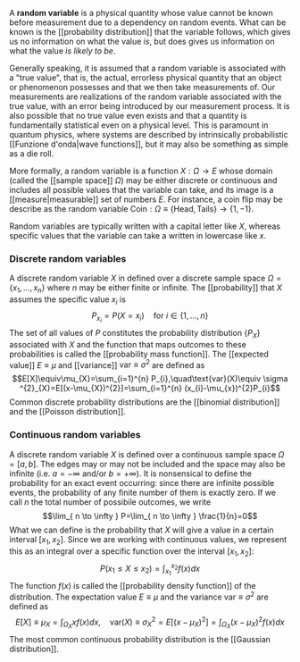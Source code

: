 A **random variable** is a physical quantity whose value cannot be known before measurement due to a dependency on random events. What can be known is the [[probability distribution]] that the variable follows, which gives us no information on what the value *is*, but does gives us information on what the value *is likely to be*.

Generally speaking, it is assumed that a random variable is associated with a "true value", that is, the actual, errorless physical quantity that an object or phenomenon possesses and that we then take measurements of. Our measurements are realizations of the random variable associated with the true value, with an error being introduced by our measurement process. It is also possible that no true value even exists and that a quantity is fundamentally statistical even on a physical level. This is paramount in quantum physics, where systems are described by intrinsically probabilistic [[Funzione d'onda|wave functions]], but it may also be something as simple as a die roll.

More formally, a random variable is a function $X:\Omega\to E$ whose domain (called the [[sample space]] $\Omega$) may be either discrete or continuous and includes all possible values that the variable can take, and its image is a [[measure|measurable]] set of numbers $E$. For instance, a coin flip may be describe as the random variable $\text{Coin}:\Omega\equiv\{\text{Head},\text{Tails}\}\to\{1,-1\}$.

Random variables are typically written with a capital letter like $X$, whereas specific values that the variable can take a written in lowercase like $x$.
### Discrete random variables
A discrete random variable $X$ in defined over a discrete sample space $\Omega=\{ x_{1},\ldots,x_{n} \}$ where $n$ may be either finite or infinite. The [[probability]] that $X$ assumes the specific value $x_{i}$ is
$$P_{x_{i}}=P(X=x_{i})\quad\text{for }i\in \{ 1,\ldots,n \}$$
The set of all values of $P$ constitutes the probability distribution $\{ P_{X} \}$ associated with $X$ and the function that maps outcomes to these probabilities is called the [[probability mass function]]. The [[expected value]] $E\equiv \mu$ and [[variance]] $\text{var}\equiv\sigma ^{2}$ are defined as
$$E[X]\equiv\mu_{X}=\sum_{i=1}^{n} P_{i},\quad\text{var}(X)\equiv \sigma ^{2}_{X}=E[(x-\mu_{X})^{2}]=\sum_{i=1}^{n} (x_{i}-\mu_{x})^{2}P_{i}$$
Common discrete probability distributions are the [[binomial distribution]] and the [[Poisson distribution]]. 
### Continuous random variables
A discrete random variable $X$ is defined over a continuous sample space $\Omega=[a,b]$. The edges may or may not be included and the space may also be infinite (i.e. $a=-\infty$ and/or $b=+\infty$). It is nonsensical to define the probability for an exact event occurring: since there are infinite possible events, the probability of any finite number of them is exactly zero. If we call $n$ the total number of possibile outcomes, we write
$$\lim_{ n \to \infty } P=\lim_{ n \to \infty } \frac{1}{n}=0$$
What we can define is the probability that $X$ will give a value in a certain interval $[x_{1},x_{2}]$. Since we are working with continuous values, we represent this as an integral over a specific function over the interval $[x_{1},x_{2}]$:
$$P(x_{1}\leq X\leq x_{2})=\int_{x_{1}}^{x_{2}}f(x)dx$$
The function $f(x)$ is called the [[probability density function]] of the distribution. The expectation value $E\equiv\mu$ and the variance $\text{var}\equiv \sigma ^{2}$ are defined as
$$E[X]\equiv \mu_{X}=\int_{\Omega_{X}}xf(x)dx,\quad\text{var}(X)\equiv \sigma ^{2}_{X}=E[(x-\mu_{X})^{2}]=\int_{\Omega_{X}}(x-\mu_{X})^{2}f(x)dx$$
The most common continuous probability distribution is the [[Gaussian distribution]].